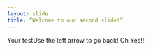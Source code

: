 ```yaml
---
layout: slide
title: “Welcome to our second slide!”
---
```

Your testUse the left arrow to go back! Oh Yes!!!
